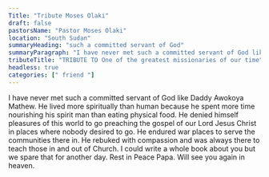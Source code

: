 ```yaml
---
Title: "Tribute Moses Olaki"
draft: false
pastorsName: "Pastor Moses Olaki"
location: "South Sudan"
summaryHeading: "such a committed servant of God"
summaryParagraph: "I have never met such a committed servant of God like Daddy Awokoya Mathew. He lived more spiritually than human because he spent more time nourishing his spirit man than eating physical food."
tributeTitle: "TRIBUTE TO One of the greatest missionaries of our time"
headless: true
categories: [" friend "]
---
```


I have never met such a committed servant of God like Daddy Awokoya Mathew. He lived more spiritually than human because he spent more time nourishing his spirit man than eating physical food. He denied himself pleasures of this world to go preaching the gospel of our Lord Jesus Christ in places where nobody desired to go. He endured war places to serve the communities there in. He rebuked with compassion and was always there to teach those in and out of Church. I could write a whole book about you but we spare that for another day. Rest in Peace Papa. Will see you again in heaven.
